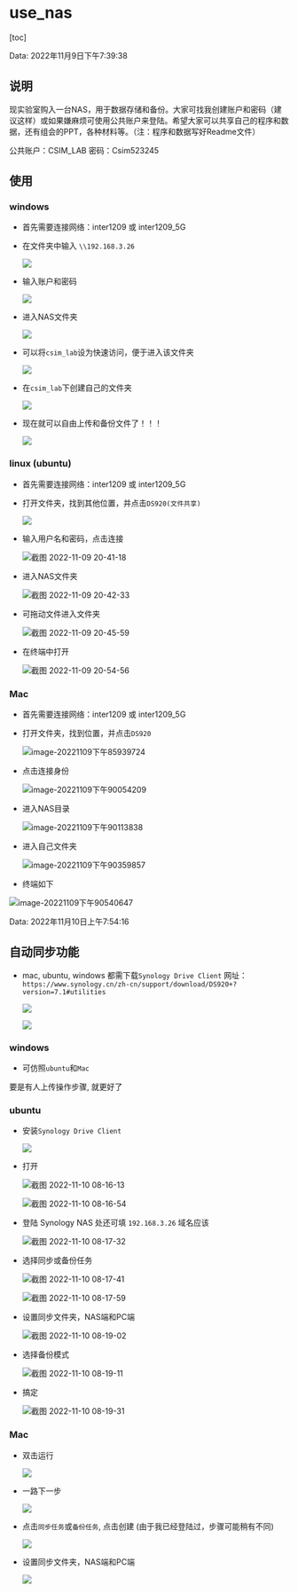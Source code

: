 # use_nas

[toc]

Data: 2022年11月9日下午7:39:38

## 说明

现实验室购入一台NAS，用于数据存储和备份。大家可找我创建账户和密码（建议这样）或如果嫌麻烦可使用公共账户来登陆。希望大家可以共享自己的程序和数据，还有组会的PPT，各种材料等。（注：程序和数据写好Readme文件）

公共账户：CSIM_LAB 密码：Csim523245

## 使用

### windows

- 首先需要连接网络：inter1209 或 inter1209_5G

- 在文件夹中输入 `\\192.168.3.26`

  ![](https://raw.githubusercontent.com/erbiaoger/PicGo/main/img202211092019100.png)

- 输入账户和密码

  ![](https://raw.githubusercontent.com/erbiaoger/PicGo/main/img202211092021022.png)

- 进入NAS文件夹

  ![](https://raw.githubusercontent.com/erbiaoger/PicGo/main/img202211092022010.png)

- 可以将`csim_lab`设为快速访问，便于进入该文件夹

  ![](https://raw.githubusercontent.com/erbiaoger/PicGo/main/img202211092023199.png)

- 在`csim_lab`下创建自己的文件夹

  ![](https://raw.githubusercontent.com/erbiaoger/PicGo/main/img202211092024072.png)

- 现在就可以自由上传和备份文件了！！！

  ![](https://raw.githubusercontent.com/erbiaoger/PicGo/main/img202211092025268.png)

### linux (ubuntu)

- 首先需要连接网络：inter1209 或 inter1209_5G
- 打开文件夹，找到其他位置，并点击`DS920(文件共享)`

  ![](https://raw.githubusercontent.com/erbiaoger/PicGo/main/img202211092038610.png)

- 输入用户名和密码，点击连接

  ![截图 2022-11-09 20-41-18](https://raw.githubusercontent.com/erbiaoger/PicGo/main/img202211092048190.png)

- 进入NAS文件夹

  ![截图 2022-11-09 20-42-33](https://raw.githubusercontent.com/erbiaoger/PicGo/main/img202211092048077.png)

- 可拖动文件进入文件夹

  ![截图 2022-11-09 20-45-59](https://raw.githubusercontent.com/erbiaoger/PicGo/main/img202211092048590.png)

- 在终端中打开

  ![截图 2022-11-09 20-54-56](https://raw.githubusercontent.com/erbiaoger/PicGo/main/img202211092055009.png)

### Mac

- 首先需要连接网络：inter1209 或 inter1209_5G
- 打开文件夹，找到位置，并点击`DS920`

  ![image-20221109下午85939724](https://raw.githubusercontent.com/erbiaoger/PicGo/main/img202211092059756.png)

- 点击连接身份

  ![image-20221109下午90054209](https://raw.githubusercontent.com/erbiaoger/PicGo/main/img202211092100236.png)

- 进入NAS目录

  ![image-20221109下午90113838](https://raw.githubusercontent.com/erbiaoger/PicGo/main/img202211092101866.png)

- 进入自己文件夹

  ![image-20221109下午90359857](https://raw.githubusercontent.com/erbiaoger/PicGo/main/img202211092103892.png)

- 终端如下

 ![image-20221109下午90540647](https://raw.githubusercontent.com/erbiaoger/PicGo/main/img202211092105673.png)

Data: 2022年11月10日上午7:54:16

## 自动同步功能

- mac, ubuntu, windows 都需下载`Synology Drive Client` 网址：`https://www.synology.cn/zh-cn/support/download/DS920+?version=7.1#utilities`

  ![](https://raw.githubusercontent.com/erbiaoger/PicGo/main/img202211100755159.png)

  ![](https://raw.githubusercontent.com/erbiaoger/PicGo/main/img202211100757227.png)

### windows 

- 可仿照`ubuntu`和`Mac`

要是有人上传操作步骤, 就更好了

### ubuntu

- 安装`Synology Drive Client`

  ![](https://raw.githubusercontent.com/erbiaoger/PicGo/main/img202211100813172.png)

- 打开

  ![截图 2022-11-10 08-16-13](https://raw.githubusercontent.com/erbiaoger/PicGo/main/img202211100821430.png)

  ![截图 2022-11-10 08-16-54](https://raw.githubusercontent.com/erbiaoger/PicGo/main/img202211100822172.png)

- 登陆 Synology NAS 处还可填 `192.168.3.26` 域名应该

  ![截图 2022-11-10 08-17-32](https://raw.githubusercontent.com/erbiaoger/PicGo/main/img202211100822657.png)

- 选择同步或备份任务

  ![截图 2022-11-10 08-17-41](https://raw.githubusercontent.com/erbiaoger/PicGo/main/img202211100822788.png)

  ![截图 2022-11-10 08-17-59](https://raw.githubusercontent.com/erbiaoger/PicGo/main/img202211100823618.png)

- 设置同步文件夹，NAS端和PC端

  ![截图 2022-11-10 08-19-02](https://raw.githubusercontent.com/erbiaoger/PicGo/main/img202211100823793.png)

- 选择备份模式

  ![截图 2022-11-10 08-19-11](https://raw.githubusercontent.com/erbiaoger/PicGo/main/img202211100823819.png)

- 搞定

  ![截图 2022-11-10 08-19-31](https://raw.githubusercontent.com/erbiaoger/PicGo/main/img202211100823807.png)

### Mac

- 双击运行
  
  ![](https://raw.githubusercontent.com/erbiaoger/PicGo/main/img202211100759898.png)

- 一路下一步

  ![](https://raw.githubusercontent.com/erbiaoger/PicGo/main/img202211100802543.png)

- 点击`同步任务`或`备份任务`, 点击创建 (由于我已经登陆过，步骤可能稍有不同)

  ![](https://raw.githubusercontent.com/erbiaoger/PicGo/main/img202211100807306.png)

- 设置同步文件夹，NAS端和PC端
  
  ![](https://raw.githubusercontent.com/erbiaoger/PicGo/main/img202211100810352.png)







